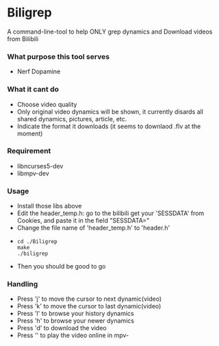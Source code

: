 # Biligrep
A command-line-tool to help ONLY grep dynamics and Download videos from Bilibili

### What purpose this tool serves
- Nerf Dopamine

### What it cant do
- Choose video quality
- Only original video dynamics will be shown, it currently disards all shared dynamics, pictures, article, etc.
- Indicate the format it downloads (it seems to downlaod .flv at the moment)

### Requirement
- libncurses5-dev
- libmpv-dev

### Usage
- Install those libs above
- Edit the header_temp.h: go to the bilibili get your 'SESSDATA' from Cookies, and paste it in the field "SESSDATA="
- Change the file name of 'header_temp.h' to 'header.h'
- ```
  cd ./Biligrep
  make
  ./biligrep
  ```
- Then you should be good to go

### Handling
- Press 'j' to move the cursor to next dynamic(video)
- Press 'k' to move the cursor to last dynamic(video)
- Press 'l' to browse your history dynamics
- Press 'h' to browse your newer dynamics 
- Press 'd' to download the video
- Press '<CR>' to play the video online in mpv-
